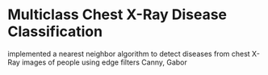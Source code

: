 # Multiclass Chest X-Ray Disease Classification
 implemented a nearest neighbor algorithm to detect diseases from chest X-Ray images of people using edge filters Canny, Gabor
